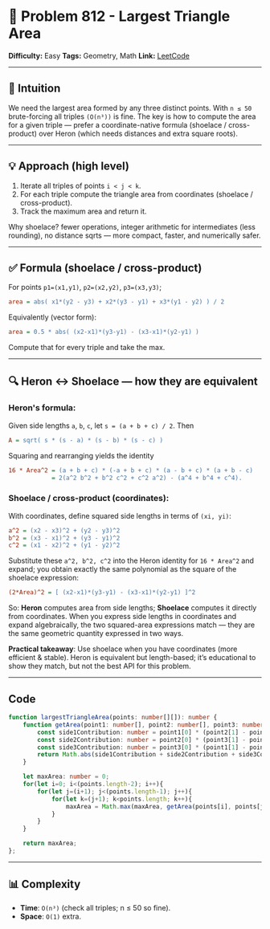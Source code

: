 # 🧩 Problem 812 - Largest Triangle Area

**Difficulty:** Easy
**Tags:** Geometry, Math
**Link:** [LeetCode](https://leetcode.com/problems/largest-triangle-area/description)   

---

## 🧠 Intuition

We need the largest area formed by any three distinct points. With `n ≤ 50` brute-forcing all triples `(O(n³))` is fine. The key is how to compute the area for a given triple — prefer a coordinate-native formula (shoelace / cross-product) over Heron (which needs distances and extra square roots).

---

## 💡 Approach (high level)

1. Iterate all triples of points `i < j < k`.
2. For each triple compute the triangle area from coordinates (shoelace / cross-product).
3. Track the maximum area and return it.

Why shoelace? fewer operations, integer arithmetic for intermediates (less rounding), no distance sqrts — more compact, faster, and numerically safer.

---

## ✅ Formula (shoelace / cross-product)

For points `p1=(x1,y1)`, `p2=(x2,y2)`, `p3=(x3,y3)`;

```ini
area = abs( x1*(y2 - y3) + x2*(y3 - y1) + x3*(y1 - y2) ) / 2
```

Equivalently (vector form):

```ini
area = 0.5 * abs( (x2-x1)*(y3-y1) - (x3-x1)*(y2-y1) )
```

Compute that for every triple and take the max.

---

## 🔍 Heron ↔ Shoelace — how they are equivalent

### Heron's formula:
Given side lengths `a`, `b`, `c`, let `s = (a + b + c) / 2`. Then

```ini
A = sqrt( s * (s - a) * (s - b) * (s - c) )
```

Squaring and rearranging yields the identity

```ini
16 * Area^2 = (a + b + c) * (-a + b + c) * (a - b + c) * (a + b - c)
            = 2(a^2 b^2 + b^2 c^2 + c^2 a^2) - (a^4 + b^4 + c^4).
```

### Shoelace / cross-product (coordinates):
With coordinates, define squared side lengths in terms of `(xi, yi)`:

```ini
a^2 = (x2 - x3)^2 + (y2 - y3)^2
b^2 = (x3 - x1)^2 + (y3 - y1)^2
c^2 = (x1 - x2)^2 + (y1 - y2)^2
```

Substitute these `a^2, b^2, c^2` into the Heron identity for `16 * Area^2` and expand; you obtain exactly the same polynomial as the square of the shoelace expression:

```ini
(2*Area)^2 = [ (x2-x1)*(y3-y1) - (x3-x1)*(y2-y1) ]^2
```

So: **Heron** computes area from side lengths; **Shoelace** computes it directly from coordinates. When you express side lengths in coordinates and expand algebraically, the two squared-area expressions match — they are the same geometric quantity expressed in two ways.

**Practical takeaway**: Use shoelace when you have coordinates (more efficient & stable). Heron is equivalent but length-based; it’s educational to show they match, but not the best API for this problem.

---

## Code

```typescript []
function largestTriangleArea(points: number[][]): number {
    function getArea(point1: number[], point2: number[], point3: number[]): number{
        const side1Contribution: number = point1[0] * (point2[1] - point3[1]);
        const side2Contribution: number = point2[0] * (point3[1] - point1[1]);
        const side3Contribution: number = point3[0] * (point1[1] - point2[1]);
        return Math.abs(side1Contribution + side2Contribution + side3Contribution) / 2;
    }

    let maxArea: number = 0;
    for(let i=0; i<(points.length-2); i++){
        for(let j=(i+1); j<(points.length-1); j++){
            for(let k=(j+1); k<points.length; k++){
                maxArea = Math.max(maxArea, getArea(points[i], points[j], points[k]));
            }
        }
    }

    return maxArea;
};
```

---

## 📊 Complexity

- **Time**: `O(n³)` (check all triples; n ≤ 50 so fine).
- **Space**: `O(1)` extra.


